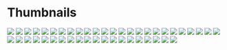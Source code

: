 # Thumbnails
![](imgs/899505.png)
![](imgs/913992.png)
![](imgs/1_xJxm1VcQufN7czmDhy1l7Q.png)
![](imgs/adam-chang-231299-unsplash.jpg)
![](imgs/wallhaven-597599.png)
![](imgs/521477.jpg)
![](imgs/elisha-terada-249887-unsplash.jpg)
![](imgs/svetlana-manic-409810.jpg)
![](imgs/881790.jpg)
![](imgs/612057.jpg)
![](imgs/starry_sky_man_light_glitter_118118_3840x2400.jpg)
![](imgs/flat,800x800,070,f.u2.jpg)
![](imgs/917846.jpg)
![](imgs/3vYIN3M.jpg)
![](imgs/aperture-vintage-313010.jpg)
![](imgs/hSF1Poc.jpg)
![](imgs/bashar-alaeddin-436039-unsplash.jpg)
![](imgs/866417.jpg)
![](imgs/910198.png)
![](imgs/910176.jpg)
![](imgs/arash-asghari-474458-unsplash.jpg)
![](imgs/892382.png)
![](imgs/casey-horner-343955.jpg)
![](imgs/866413.jpg)
![](imgs/898225.jpg)
![](imgs/906716.jpg)
![](imgs/902405.jpg)
![](imgs/2017-04-07-image-2.png)
![](imgs/george-kedenburg-iii-415172-unsplash.jpg)
![](imgs/tamagosho_sky_stars_telescope_night_window_102167_1920x1080.jpg)
![](imgs/marcus-cramer-426500-unsplash.jpg)
![](imgs/sean-afnan-202297.jpg)
![](imgs/nate-hobi-235345-unsplash.jpg)
![](imgs/jordan-andrews-416208-unsplash.jpg)
![](imgs/marc-wieland-113759-unsplash.jpg)
![](imgs/pawel-nolbert-284330.jpg)
![](imgs/LianbangFederation-Wallpaper.jpg)
![](imgs/58423_photo_manipulation_image_glitch_vaporwave_vaporwave.jpg)
![](imgs/asoggetti-369147.jpg)
![](imgs/casey-horner-339855.jpg)
![](imgs/samuele-errico-piccarini-206026-unsplash.jpg)
![](imgs/ab554122a9acfd2c6f3319d6db17bd10.jpg)
![](imgs/videogames-1516710997295-6578.jpg)
![](imgs/vaporwave_statue_wallpaper_by_aldr4x-dalkazk.png)
![](imgs/jordan-mcdonald-620855-unsplash.jpg)
